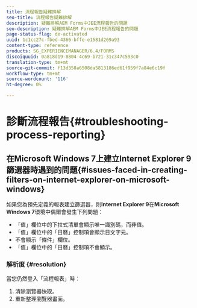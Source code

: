 ```yaml
---
title: 流程報告疑難排解
seo-title: 流程報告疑難排解
description: 疑難排解AEM Forms中JEE流程報告的問題
seo-description: 疑難排解AEM Forms中JEE流程報告的問題
page-status-flag: de-activated
uuid: 1c1cc27c-fbed-4366-bffe-e1581d269a93
content-type: reference
products: SG_EXPERIENCEMANAGER/6.4/FORMS
discoiquuid: 0a818d19-8804-4c69-b721-31c347c593c0
translation-type: tm+mt
source-git-commit: f13d358a6508da5813186ed61f959f7a84e6c19f
workflow-type: tm+mt
source-wordcount: '116'
ht-degree: 0%

---
```



# 診斷流程報告{#troubleshooting-process-reporting}

## 在Microsoft Windows 7上建立Internet Explorer 9篩選器時遇到的問題{#issues-faced-in-creating-filters-on-internet-explorer-on-microsoft-windows}

如果您為預先定義的報表建立篩選器，則&#x200B;**Internet Explorer 9**&#x200B;在&#x200B;**Microsoft Windows 7**&#x200B;環境中偶爾會發生下列問題：

* 「值」欄位中的下拉式清單會顯示唯一識別碼，而非值。
* 「值」欄位中的「日曆」控制項會顯示日文字元。
* 不會顯示「條件」欄位。
* 「值」欄位中的「日曆」控制項不會顯示。

### 解析度 {#resolution}

當您仍然登入「流程報表」時：

1. 清除瀏覽器快取。
1. 重新整理瀏覽器畫面。

